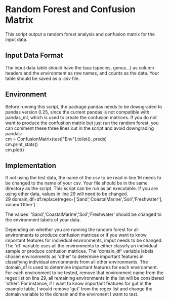 # Random Forest and Confusion Matrix 
This script output a random forest analysis and confusion matrix for the input data. 

## Input Data Format
The input data table should have the taxa (species, genus...) as column headers and the environment as row names, and counts as the data. Your table should be saved as a .csv file. 

## Environment
Before running this script, the package pandas needs to be downgraded to pandas version 0.25, since the current pandas is not compatible with pandas_ml, which is used to create the confusion matrices. If you do not want to produce the confustion matrix but just run the random forest, you can comment these three lines out in the script and avoid downgrading pandas: <br/>
    cm = ConfusionMatrix(test["Env"].tolist(), preds) <br/>
    cm.print_stats() <br/>
    cm.plot()

## Implementation
If not using the test data, the name of the csv to be read in line 16 needs to be changed to the name of your csv. Your file should be in the same directory as the script. This script can be run as an executable. If you are using other data, values in line 29 will need to be changed. <br/>
29 domain_df=df.replace(regex=['Sand','CoastalMarine','Soil','Freshwater'], value='Other')

The values ''Sand','CoastalMarine','Soil','Freshwater' should be changed to the environment labels of your data. 

Depending on whether you are running the random forest for all environments to produce confusion matrices or if you want to know important features for individual environments, imput needs to be changed. 
The 'df' variable uses all the environments to either classify an individual sample or produce confusion matrices. The 'domain_df' variable labels  chosen environments as 'other' to determine important features in classifying individual envrionments from all other environments. 
The domain_df is used to determine important features for each environment. For each environment to be tested, remove that environment name from the regex list on line 29, all remaining environments in the list will be considered 'other'.
For instance, if I want to know important features for gut in the example table, I would remove 'gut' from the regex list and change the domain variable to the domain and the environent I want to test. 

